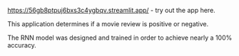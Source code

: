 https://56gb8ptpuj6bxs3c4ygbqv.streamlit.app/ - try out the app here.

This application determines if a movie review is positive or negative.

The RNN model was designed and trained in order to achieve nearly a 100% accuracy.
